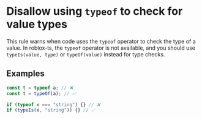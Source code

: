 # Disallow using `typeof` to check for value types

<!-- end auto-generated rule header -->
<!-- Do not manually modify this header. Run: `npm run eslint-docs` -->

This rule warns when code uses the `typeof` operator to check the type of a value. In roblox-ts, the `typeof` operator is not available, and you should use `typeIs(value, type)` or `typeOf(value)` instead for type checks.

## Examples

```js
const t = typeof a; // ❌
const t = typeOf(a); // ✅
```

```js
if (typeof x === "string") {} // ❌
if (typeIs(x, "string")) {} // ✅
```
